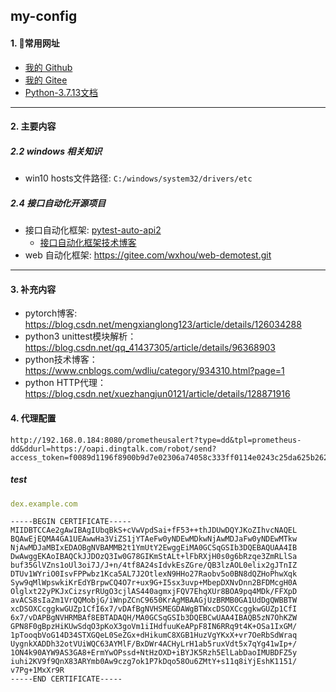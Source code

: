## my-config
#### 1. 👻常用网址
- [我的 Github](https://github.com/huohuoren4)
- [我的 Gitee](https://gitee.com/shushuiren4)
- [Python-3.7.13文档](https://docs.python.org/zh-cn/3.7/)

---
#### 2. 主要内容
##### 2.2 windows 相关知识
- win10 hosts文件路径: `C:/windows/system32/drivers/etc`

##### 2.4 接口自动化开源项目
- 接口自动化框架: [pytest-auto-api2](https://gitee.com/yu_xiao_qi/pytest-auto-api2?_from=gitee_search)
  - [接口自动化框架技术博客](https://blog.csdn.net/weixin_43865008/article/details/123904871?spm=1001.2014.3001.5501)
- web 自动化框架:  <https://gitee.com/wxhou/web-demotest.git>

---
#### 3. 补充内容
- pytorch博客: https://blog.csdn.net/mengxianglong123/article/details/126034288
- python3 unittest模块解析：https://blog.csdn.net/qq_41437305/article/details/96368903
- python技术博客：https://www.cnblogs.com/wdliu/category/934310.html?page=1
- python HTTP代理：https://blog.csdn.net/xuezhangjun0121/article/details/128871916

#### 4. 代理配置
```shell
http://192.168.0.184:8080/prometheusalert?type=dd&tpl=prometheus-dd&ddurl=https://oapi.dingtalk.com/robot/send?access_token=f0089d1196f8900b9d7e02306a74058c333ff0114e0243c25da625b262293009
```
##### test
```yaml
dex.example.com
```

```
-----BEGIN CERTIFICATE-----
MIIDBTCCAe2gAwIBAgIUbqBkS+cVwVpdSai+fF53++thJDUwDQYJKoZIhvcNAQEL
BQAwEjEQMA4GA1UEAwwHa3ViZS1jYTAeFw0yNDEwMDkwNjAwMDJaFw0yNDEwMTkw
NjAwMDJaMBIxEDAOBgNVBAMMB2t1YmUtY2EwggEiMA0GCSqGSIb3DQEBAQUAA4IB
DwAwggEKAoIBAQCkJJDOzQ3Iw0G78GIKmStALt+lFbRXjH0s0g6bRzqe3ZmRLlSa
buf35GlVZns1oUl3oi7J/J+n/4tf8A24sIdvkEsZGre/QB3lzAOL0elix2gJTnIZ
DTUv1WYriO0IsvFPPwbz1Kca5AL7J2OtlexN9HHo27Raobv5o0BN8dQZHoPhwXqk
Syw9qMlWpswkiKrEdYBrpwCQ4O7r+ux9G+I5sx3uvp+MbepDXNvDnn2BFDMcgH0A
Olglxt22yPKJxCizsyrRUgO3cjlAS440agmxjFQV7EhqXUr8BOA9pq4MDk/FFXpD
avACS8sIa2m1VrQQMobjG/iWnpZCnC9650KrAgMBAAGjUzBRMB0GA1UdDgQWBBTW
xcDSOXCcggkwGUZp1CfI6x7/vDAfBgNVHSMEGDAWgBTWxcDSOXCcggkwGUZp1CfI
6x7/vDAPBgNVHRMBAf8EBTADAQH/MA0GCSqGSIb3DQEBCwUAA4IBAQB5zN7OhKZW
GPN8F0gBpzHiKUwSdqO3pKoX3goVm1iIHdfuuKeAPpF8IN6RRq9t4K+OSa1IxGM/
1pTooqbVoG14D34STXGQeL0SeZGx+dHikumC8XGB1HuzVgYKxX+vr7OeRbSdWraq
UygnkXADDh32otVUiWQC63AYMlF/BxDWr4ACHyLrH1ab5ruxVdt5x7qYg41wIp+/
1ON4k90AYW9AS3GA8+ErmYwOPssd+NtHzOXD+iBYJK5Rzh5ElLabDaoIMUBDFZ5y
iuhi2KV9f9QnX83ARYmb0Aw9czg7ok1P7kDqo58Ou6ZMtY+s11q8iYjEshK1151/
v7Pg+1MxXr9R
-----END CERTIFICATE-----
```


